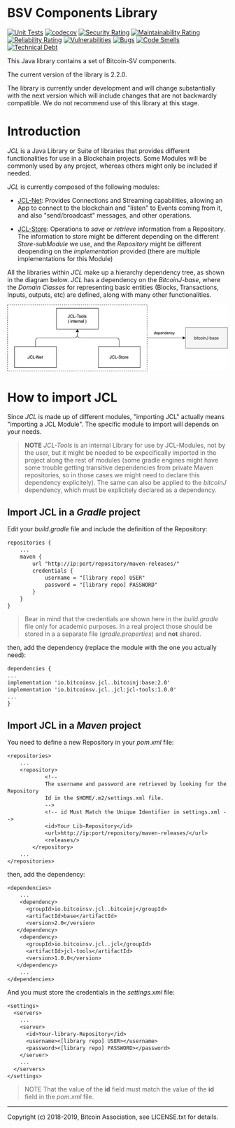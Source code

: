 # BSV Components Library

[![Unit Tests](https://github.com/bitcoin-sv/bsv-components-library/actions/workflows/unit-tests.yml/badge.svg)](https://github.com/bitcoin-sv/bsv-components-library/actions/workflows/unit-tests.yml)
[![codecov](https://codecov.io/gh/bitcoin-sv/bsv-components-library/branch/main/graph/badge.svg?token=HDPXVBWVXS)](https://codecov.io/gh/bitcoin-sv/bsv-components-library)
[![Security Rating](https://sonarcloud.io/api/project_badges/measure?project=bitcoin-sv_bsv-components-library&metric=security_rating)](https://sonarcloud.io/summary/new_code?id=bitcoin-sv_bsv-components-library)
[![Maintainability Rating](https://sonarcloud.io/api/project_badges/measure?project=bitcoin-sv_bsv-components-library&metric=sqale_rating)](https://sonarcloud.io/summary/new_code?id=bitcoin-sv_bsv-components-library)
[![Reliability Rating](https://sonarcloud.io/api/project_badges/measure?project=bitcoin-sv_bsv-components-library&metric=reliability_rating)](https://sonarcloud.io/summary/new_code?id=bitcoin-sv_bsv-components-library)
[![Vulnerabilities](https://sonarcloud.io/api/project_badges/measure?project=bitcoin-sv_bsv-components-library&metric=vulnerabilities)](https://sonarcloud.io/summary/new_code?id=bitcoin-sv_bsv-components-library)
[![Bugs](https://sonarcloud.io/api/project_badges/measure?project=bitcoin-sv_bsv-components-library&metric=bugs)](https://sonarcloud.io/summary/new_code?id=bitcoin-sv_bsv-components-library)
[![Code Smells](https://sonarcloud.io/api/project_badges/measure?project=bitcoin-sv_bsv-components-library&metric=code_smells)](https://sonarcloud.io/summary/new_code?id=bitcoin-sv_bsv-components-library)
[![Technical Debt](https://sonarcloud.io/api/project_badges/measure?project=bitcoin-sv_bsv-components-library&metric=sqale_index)](https://sonarcloud.io/summary/new_code?id=bitcoin-sv_bsv-components-library)

This Java library contains a set of Bitcoin-SV components.

The current version of the library is 2.2.0.

The library is currently under development and will change substantially with the next version which will
include changes that are not backwardly compatible. We do not recommend use of this library at this stage.


# Introduction

*JCL* is a Java Library or Suite of libraries that provides different functionalities for use in a Blockchain projects. Some Modules will be commonly used by any project, whereas others might only be included if needed.

*JCL* is currently composed of the following modules:


* [JCL-Net](../net/doc/README.md): Provides Connections and Streaming capabilities, allowing an App to connect to the blockchain and "listen" to Events coming from it, and also "send/broadcast" messages, and other operations.

* [JCL-Store](../store/doc/README.md): Operations to *save* or *retrieve* information from a Repository. The information to store might be different depending on the different *Store-subModule* we use, and the *Repository* might be different deopending on the *implementation* provided (there are multiple implementations for this Module)


All the libraries within *JCL* make up a hierarchy dependency tree, as shown in the diagram below. *JCL* has a 
dependency on the *BitcoinJ-base*, where the *Domain Classes* for representing basic entities (Blocks, Transactions, 
Inputs, outputs, etc) are defined, along with many other functionalities.

![high level architecture](doc/images/jcl-highLevel.png)

# How to import JCL

Since *JCL* is made up of different modules, "importing JCL" actually means "importing a JCL Module". The specific module to import will depends on your needs.

> **NOTE** *JCL-Tools* is an internal Library for use by JCL-Modules, not by the user, but it might be needed to be expecifically imported in the project along the rest of modules (some gradle engines might have some trouble getting transitive dependencies from private Maven repositories, so in those cases we might need to declare this dependency explicitely).  The same can also be applied to the *bitcoinJ* dependency, which must be explicitely declared as a dependency.

## Import JCL in a *Gradle* project

Edit your *build.gradle* file and include the definition of the Repository:

```
repositories {
    ...
    maven {
        url "http://ip:port/repository/maven-releases/"
        credentials {
            username = "[library repo] USER"
            password = "[library repo] PASSWORD"
        }
    }
}
```
> Bear in mind that the credentials are shown here in the *build.gradle* file only for academic purposes. In a real project those should be stored in a a separate file (*gradle.properties*) and **not** shared.

then, add the dependency (replace the module with the one you actually need):

```
dependencies {
...
implementation 'io.bitcoinsv.jcl..bitcoinj:base:2.0'
implementation 'io.bitcoinsv.jcl..jcl:jcl-tools:1.0.0'
...
}

```

## Import JCL in a *Maven* project

You need to define a new Repository in your *pom.xml* file:

```
<repositories>
	...
	<repository>
            <!--
            The username and password are retrieved by looking for the Repository
            Id in the $HOME/.m2/settings.xml file.
            -->
            <!-- id Must Match the Unique Identifier in settings.xml -->
            <id>Your Lib-Repository</id>
            <url>http://ip:port/repository/maven-releases/</url>
            <releases/>
        </repository>
	...
</repositories>
```

then, add the dependency:

```
<dependencies>
	...
	<dependency>
      <groupId>io.bitcoinsv.jcl..bitcoinj</groupId>
      <artifactId>base</artifactId>
      <version>2.0</version>
   </dependency>
	<dependency>
      <groupId>io.bitcoinsv.jcl..jcl</groupId>
      <artifactId>jcl-tools</artifactId>
      <version>1.0.0</version>
   </dependency>
	...
</dependencies>

```

And you must store the credentials in the *settings.xml* file:

```
<settings>
  <servers>
    ...
    <server>
      <id>Your-library-Repository</id>
      <username><[library repo] USER></username>
      <password><[library repo] PASSWORD></password>
    </server>
    ...
  </servers>
</settings>
```

> NOTE That the value of the **id** field must match the value of the **id** field in the *pom.xml* file.

-------------
Copyright (c) 2018-2019, Bitcoin Association, see LICENSE.txt for details.

